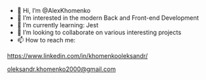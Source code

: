 - 👋 Hi, I’m @AlexKhomenko
- 👀 I’m interested in the modern Back and Front-end Development
- 🌱 I’m currently learning: Jest
- 💞️ I’m looking to collaborate on various interesting projects
- 📫 How to reach me:

https://www.linkedin.com/in/khomenkooleksandr/

oleksandr.khomenko2000@gmail.com

<!---
AlexKhomenko00/AlexKhomenko00 is a ✨ special ✨ repository because its `README.md` (this file) appears on your GitHub profile.
You can click the Preview link to take a look at your changes.
--->
